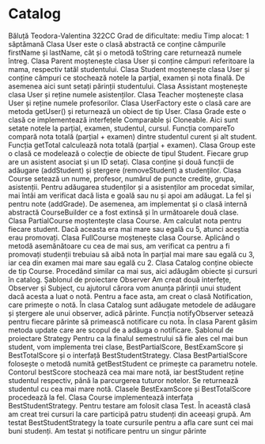 # Catalog

Băluță Teodora-Valentina
322CC
Grad de dificultate: mediu
Timp alocat: 1 săptămană
Clasa User este o clasă abstractă ce conține câmpurile 
firstName și lastName, cât și o metodă toString care returnează 
numele întreg.
Clasa Parent moștenește clasa User și conține câmpuri 
referitoare la mama, respectiv tatăl studentului.
Clasa Student moștenește clasa User și conține câmpuri ce
stochează notele la parțial, examen și nota finală. De asemenea aici 
sunt setați părinții studentului.
Clasa Assistant moștenește clasa User și reține numele 
asistenților.
Clasa Teacher moștenește clasa User și reține numele
profesorilor.
Clasa UserFactory este o clasă care are metoda getUser() și 
returnează un obiect de tip User.
Clasa Grade este o clasă ce implementează interfețele 
Comparable și Cloneable. Aici sunt setate notele la parțial, 
examen, studentul, cursul. 
Funcția compareTo compară nota totală (parțial + examen) 
dintre studentul curent și alt student. Funcția getTotal calculează 
nota totală (parțial + examen).
Clasa Group este o clasă ce modelează o colecție de obiecte 
de tipul Student. Fiecare grup are un asistent asociat și un ID setați. 
Clasa conține și două funcții de adăugare (addStudent) și ștergere 
(removeStudent) a studenților. 
Clasa Course setează un nume, profesor, numărul de puncte 
credite, grupa, asistenții. Pentru adăugarea studenților și a 
asistenților am procedat similar, mai întâi am verificat dacă lista e 
goală sau nu și apoi am adăugat. La fel și pentru note (addGrade).
De asemenea, am implementat și o clasă internă abstractă 
CourseBuilder ce a fost extinsă și în următoarele două clase.
Clasa PartialCourse moștentește clasa Course. Am calculat 
nota pentru fiecare student. Dacă aceasta era mai mare sau egală cu
5, atunci aceștia erau promovați.
Clasa FullCourse moștenește clasa Course. Aplicând o 
metodă asemănătoare cu cea de mai sus, am verificat ca pentru a fi 
promovați studenții trebuiau să aibă nota în parțial mai mare sau 
egală cu 3, iar cea din examen mai mare sau egală cu 2.
Clasa Catalog conține obiecte de tip Course. Procedând 
similar ca mai sus, aici adăugăm obiecte și cursuri în catalog.
Șablonul de proiectare Observer
Am creat două interfețe, Observer și Subject, cu ajutorul 
cărora vom anunța părinții unui student dacă acesta a luat o notă. 
Pentru a face asta, am creat o clasă Notification, care primește o 
notă. În clasa Catalog sunt adăugate metodele de adăugare și 
ștergere ale unui observer, adică părinte. Funcția notifyObserver 
setează pentru fiecare părinte să primească notificare cu nota. În 
clasa Parent găsim metoda update care are scopul de a adăuga o 
notificare.
Șablonul de proiectare Strategy
Pentru ca la finalul semestrului să fie ales cel mai bun 
student, vom implementa trei clase, BestPartialScore, 
BestExamScore și BestTotalScore și o interfață 
BestStudentStrategy. Clasa BestPartialScore folosește o metodă 
numită getBestStudent ce primește ca parametru notele. Contorul 
bestScore stochează cea mai mare notă, iar bestStudent reține 
studentul respectiv, până la parcurgerea tuturor notelor. Se 
returnează studentul cu cea mai mare notă. Clasele BestExamScore
și BestTotalScore procedează la fel. Clasa Course implementează 
interfața BestStudentStrategy.
Pentru testare am folosit clasa Test. În această clasă am creat 
trei cursuri la care participă patru studenți din aceeași grupă. Am 
testat BestStudentStrategy la toate cursurile pentru a afla care sunt 
cei mai buni studenți. Am testat și notificare pentru un singur 
părinte
